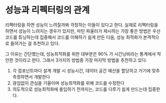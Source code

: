 # 성능과 리펙터링의 관계
리펙터링을 하면 성능이 느려질까봐 걱정하는 이들이 있다고 한다. 실제로 리펙터링을 하면서 성능이 느려지는 경우가 있지만, 마틴 파울러가 제시하는 가장 좋은 방법은 우선 코드를 튜닝하는데 집중해서 코드를 이해하기 쉽게 만든 다음, 성능 최적화가 본격적으로 들어가는 걸 추천하고 있다.

그 이유는 간단했는데, 성능최적화를 위한 대부분은 90% 가 시간낭비라는 통계에서 착안한 것이라고 한다.
그래서 3가지의 방법중 가장 마지막 방법을 추천하고 있다.

1. 각 컴포넌트마다 설계 개발 시 성능시간, 데이터 공간 예산을 할당하고 거기에 맞추 측정하면서 개발한다
2. 끊임없이 관심을 기울이며 성능최적화를 위해 코드를 수정한다
3. 의도적으로 성능최적화에 돌입하기 전까지는, 코드를 다루기 쉽게 만드는데 집중한다.